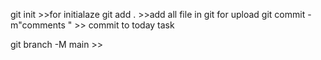 git init >>for initialaze
git add .  >>add all file in git for upload
git commit -m"comments " >> commit to today task

git branch -M main >>


